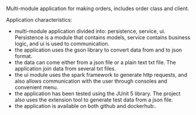 Multi-module application for making orders, includes order class and client.

Application characteristics:
- multi-module application divided into: persistence, service, ui.
Persistence is a module that contains models, service contains business logic, and ui is used to communication.
- the application uses the gson library to convert data from and to json format.
- the data can come either from a json file or a plain text txt file.
The application join data from several txt files.
- the ui module uses the spark framework to generate http requests, 
and also allows communication with the user through consoles and convenient menu.
- the application has been tested using the JUnit 5 library. 
The project also uses the extension tool to generate test data from a json file.
- the application is available on both github and dockerhub:.